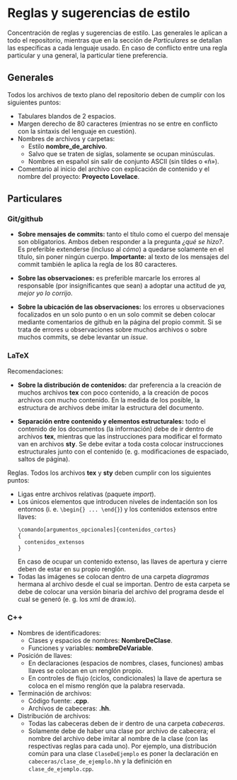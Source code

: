 # Reglas y sugerencias de estilo

Concentración de reglas y sugerencias de estilo. Las generales le aplican a
todo el repositorio, mientras que en la sección de *Particulares* se detallan
las específicas a cada lenguaje usado. En caso de conflicto entre una regla
particular y una general, la particular tiene preferencia.

## Generales

Todos los archivos de texto plano del repositorio deben de cumplir con los
siguientes puntos:

* Tabulares blandos de 2 espacios.
* Margen derecho de 80 caracteres (mientras no se entre en conflicto con la
  sintaxis del lenguaje en cuestión).
* Nombres de archivos y carpetas:
  * Estilo **nombre_de_archivo**.
  * Salvo que se traten de siglas, solamente se ocupan minúsculas.
  * Nombres en español sin salir de conjunto ASCII (sin tildes o «ñ»).
* Comentario al inicio del archivo con explicación de contenido y
  el nombre del proyecto: **Proyecto Lovelace**.

## Particulares

### Git/github

* **Sobre mensajes de commits:** tanto el título como el cuerpo del mensaje
  son obligatorios. Ambos deben responder a la pregunta *¿qué se hizo?*.
  Es preferible extenderse (incluso al *cómo*) a quedarse solamente en el
  título, sin poner ningún cuerpo. **Importante:** al texto de los mensajes
  del commit también le aplica la regla de los 80 caracteres.

* **Sobre las observaciones:** es preferible marcarle los errores al
  responsable (por insignificantes que sean) a adoptar una actitud de *ya,
  mejor yo lo corrijo*.

* **Sobre la ubicación de las observaciones:** los errores u observaciones
  focalizados en un solo punto o en un solo commit se deben colocar mediante
  comentarios de github en la página del propio commit. Si se trata de errores
  u observaciones sobre muchos archivos o sobre muchos commits, se debe
  levantar un *issue*.

### LaTeX

Recomendaciones:

* **Sobre la distribución de contenidos:** dar preferencia a la creación de
  muchos archivos **tex** con poco contenido, a la creación de pocos archivos
  con mucho contenido. En la medida de los posible, la estructura de
  archivos debe imitar la estructura del documento.

* **Separación entre contenido y elementos estructurales:** todo el contenido
  de los documentos (la información) debe de ir dentro de archivos **tex**,
  mientras que las instrucciones para modificar el formato van en archivos
  **sty**. Se debe evitar a toda costa colocar instrucciones estructurales
  junto con el contenido (e. g. modificaciones de espaciado, saltos de página).

Reglas. Todos los archivos **tex** y **sty** deben cumplir con los siguientes
puntos:

* Ligas entre archivos relativas (paquete *import*).
* Los únicos elementos que introducen niveles de indentación son los entornos
  (i. e. `\begin{} ... \end{}`) y los contenidos extensos entre llaves:
  ```
  \comando[argumentos_opcionales]{contenidos_cortos}
  {
    contenidos_extensos
  }
  ```
  En caso de ocupar un contenido extenso, las llaves de apertura y cierre
  deben de estar en su propio renglón.
* Todas las imágenes se colocan dentro de una carpeta *diagramas* hermana al
  archivo desde el cual se importan. Dentro de esta carpeta se debe de colocar
  una versión binaria del archivo del programa desde el cual se generó (e. g.
  los xml de draw.io).

### C++

* Nombres de identificadores:
  * Clases y espacios de nombres: **NombreDeClase**.
  * Funciones y variables: **nombreDeVariable**.
* Posición de llaves:
  * En declaraciones (espacios de nombres, clases, funciones) ambas llaves
    se colocan en un renglón propio.
  * En controles de flujo (ciclos, condicionales) la llave de apertura se
    coloca en el mismo renglón que la palabra reservada.
* Terminación de archivos:
  * Código fuente: **.cpp**.
  * Archivos de cabeceras: **.hh**.
* Distribución de archivos:
  * Todas las cabeceras deben de ir dentro de una carpeta *cabeceras*.
  * Solamente debe de haber una clase por archivo de cabecera; el nombre del
    archivo debe imitar al nombre de la clase (con las respectivas reglas
    para cada uno). Por ejemplo, una distribución común para una clase
    `ClaseDeEjemplo` es poner la declaración en
    `cabeceras/clase_de_ejemplo.hh` y la definición en `clase_de_ejemplo.cpp`.
